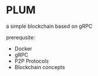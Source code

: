 # PLUM
a simple blockchain based on gRPC

prerequsite:
* Docker
* gRPC
* P2P Protocols
* Blockchain concepts
